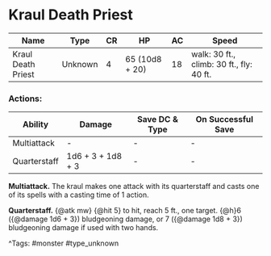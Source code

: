 # Kraul Death Priest

| Name | Type | CR | HP | AC | Speed |
|------|------|----|----|----|-------|
| Kraul Death Priest | Unknown | 4 | 65 (10d8 + 20) | 18 | walk: 30 ft., climb: 30 ft., fly: 40 ft. |

### Actions:

| Ability | Damage | Save DC & Type | On Successful Save |
|---------|--------|----------------|--------------------|
| Multiattack | - | - | - |
| Quarterstaff | 1d6 + 3 + 1d8 + 3 | - | - |


**Multiattack.** The kraul makes one attack with its quarterstaff and casts one of its spells with a casting time of 1 action.

**Quarterstaff.** {@atk mw} {@hit 5} to hit, reach 5 ft., one target. {@h}6 ({@damage 1d6 + 3}) bludgeoning damage, or 7 ({@damage 1d8 + 3}) bludgeoning damage if used with two hands.

^Tags: #monster #type_unknown